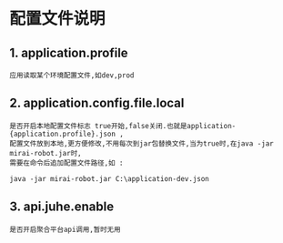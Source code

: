 # 配置文件说明
## 1. application.profile
    应用读取某个环境配置文件,如dev,prod
## 2. application.config.file.local
    是否开启本地配置文件标志 true开始,false关闭.也就是application-{application.profile}.json ,
    配置文件放到本地,更方便修改,不用每次到jar包替换文件,当为true时,在java -jar mirai-robot.jar时,
    需要在命令后追加配置文件路径,如 :
`java -jar mirai-robot.jar C:\application-dev.json`
## 3. api.juhe.enable
    是否开启聚合平台api调用,暂时无用